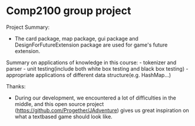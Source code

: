 # Comp2100 group project





Project Summary:







- The card package, map package, gui package and DesignForFutureExtension package are used for game's future extension.

Summary on applications of knowledge in this course:
    - tokenizer and parser
    - unit testing(include both white box testing and black box testing)
    - appropriate applications of different data structure(e.g. HashMap...)
    
Thanks:
- During our development, we encountered a lot of difficulties in the middle, and this open source project (https://github.com/Progether/JAdventure) gives us great inspiration on what a textbased game should look like. 
    
    